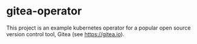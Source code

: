 # gitea-operator

This project is an example kubernetes operator for a popular open source version control tool, Gitea (see https://gitea.io).

